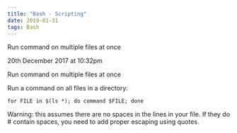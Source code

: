 ```yaml
---
title: "Bash - Scripting"
date: 2019-01-31
tags: Bash
---
```



Run command on multiple files at once

20th December 2017 at 10:32pm

Run command on multiple files at once

Run a command on all files in a directory:

```
for FILE in $(ls *); do command $FILE; done
```

Warning: this assumes there are no spaces in the lines in your file. If they do # contain spaces, you need to add proper escaping using quotes.



